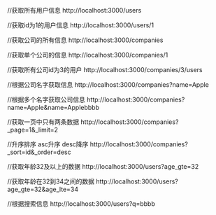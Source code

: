 //获取所有用户信息
http://localhost:3000/users

//获取id为1的用户信息
http://localhost:3000/users/1

//获取公司的所有信息
http://localhost:3000/companies

//获取单个公司的信息
http://localhost:3000/companies/1

//获取所有公司id为3的用户
http://localhost:3000/companies/3/users

//根据公司名字获取信息
http://localhost:3000/companies?name=Apple

//根据多个名字获取公司信息
http://localhost:3000/companies?name=Apple&name=Applebbbb

//获取一页中只有两条数据
http://localhost:3000/companies?_page=1&_limit=2

//升序排序 asc升序 desc降序
http://localhost:3000/companies?_sort=id&_order=desc

//获取年龄32及以上的数据
http://localhost:3000/users?age_gte=32

//获取年龄在32到34之间的数据
http://localhost:3000/users?age_gte=32&age_lte=34

//根据搜索信息
http://localhost:3000/users?q=bbbb
